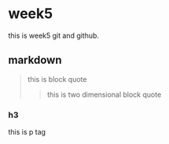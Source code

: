 # week5
this is week5 git and github.

## markdown

> this is block quote
>> this is two dimensional block quote

### h3

this is p tag

